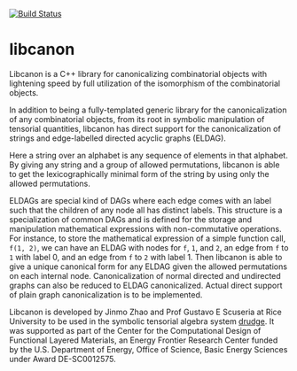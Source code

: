 [![Build Status](https://circleci.com/gh/tschijnmo/libcanon.svg?style=shield)](https://circleci.com/gh/tschijnmo/libcanon)

# libcanon

Libcanon is a C++ library for canonicalizing combinatorial objects with
lightening speed by full utilization of the isomorphism of the combinatorial
objects.

In addition to being a fully-templated generic library for the canonicalization
of any combinatorial objects, from its root in symbolic manipulation of
tensorial quantities, libcanon has direct support for the canonicalization of
strings and edge-labelled directed acyclic graphs (ELDAG).

Here a string over an alphabet is any sequence of elements in that alphabet.
By giving any string and a group of allowed permutations, libcanon is able to
get the lexicographically minimal form of the string by using only the allowed
permutations.


ELDAGs are special kind of DAGs where each edge comes with an label such that
the children of any node all has distinct labels.  This structure is a
specialization of common DAGs and is defined for the storage and manipulation
mathematical expressions with non-commutative operations.  For instance, to
store the mathematical expression of a simple function call, `f(1, 2)`, we can
have an ELDAG with nodes for `f`, `1`, and `2`, an edge from `f` to `1` with
label 0, and an edge from `f` to `2` with label 1.  Then libcanon is able to
give a unique canonical form for any ELDAG given the allowed permutations on
each internal node.  Canonicalization of normal directed and undirected graphs
can also be reduced to ELDAG canonicalized.  Actual direct support of plain
graph canonicalization is to be implemented.


Libcanon is developed by Jinmo Zhao and Prof Gustavo E Scuseria at Rice
University to be used in the symbolic tensorial algebra system
[drudge](https://github.com/tschijnmo/drudge).  It was supported as part of the
Center for the Computational Design of Functional Layered Materials, an Energy
Frontier Research Center funded by the U.S.  Department of Energy, Office of
Science, Basic Energy Sciences under Award DE-SC0012575.
